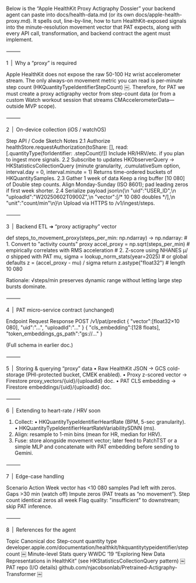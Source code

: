 Below is the “Apple HealthKit Proxy Actigraphy Dossier” your backend agent can paste into docs/health-data.md (or its own docs/apple-health-proxy.md).
It spells out, line-by-line, how to turn HealthKit-exposed signals into the minute-resolution movement vector that PAT expects, along with every API call, transformation, and backend contract the agent must implement.

⸻

1 | Why a “proxy” is required

Apple HealthKit does not expose the raw 50-100 Hz wrist accelerometer stream. The only always-on movement metric you can read is per-minute step count (HKQuantityTypeIdentifierStepCount)  ￼.
Therefore, for PAT we must create a proxy actigraphy vector from step-count data (or from a custom Watch workout session that streams CMAccelerometerData—outside MVP scope).

⸻

2 | On-device collection (iOS / watchOS)

Step API / Code Sketch Notes
2.1 Authorize healthStore.requestAuthorization(toShare: [], read: [.quantityType(forIdentifier: .stepCount)!]) Include HR/HRV/etc. if you plan to ingest more signals.
2.2 Subscribe to updates HKObserverQuery → HKStatisticsCollectionQuery (minute granularity, .cumulativeSum option, interval.day = 0, interval.minute = 1) Returns time-ordered buckets of HKQuantitySamples.
2.3 Gather 1 week of data Keep a ring buffer [10 080] of Double step counts. Align Monday-Sunday (ISO 8601); pad leading zeros if first week shorter.
2.4 Serialize payload json\n{\n "uid":"USER_ID",\n "uploadId":"W20250602T0900Z",\n "vector":[/* 10 080 doubles */],\n "unit":"count/min"\n}\n Upload via HTTPS to /v1/ingest/steps.

⸻

3 | Backend ETL  ➜  “proxy actigraphy” vector

def steps_to_movement_proxy(steps_per_min: np.ndarray) -> np.ndarray:
    # 1. Convert to "activity counts" proxy
    accel_proxy = np.sqrt(steps_per_min)        # empirically correlates with RMS acceleration
    # 2. Z-score using NHANES μ/σ shipped with PAT
    mu, sigma = lookup_norm_stats(year=2025)    # or global defaults
    z = (accel_proxy - mu) / sigma
    return z.astype("float32")                  # length 10 080

Rationale: √steps/min preserves dynamic range without letting large step bursts dominate.

⸻

4 | PAT micro-service contract (unchanged)

Endpoint Request Response
POST /v1/pat/predict { "vector":[float32×10 080], "uid":"...", "uploadId":"..." } { "cls_embedding":[128 floats], "token_embeddings_gs_path":"gs://..." }

(Full schema in earlier doc.)

⸻

5 | Storing & querying “proxy” data
 • Raw HealthKit JSON → GCS cold-storage (PHI-protected bucket, CMEK enabled).
 • Proxy z-scored vector → Firestore proxy_vectors/{uid}/{uploadId} doc.
 • PAT CLS embedding → Firestore embeddings/{uid}/{uploadId} doc.

⸻

6 | Extending to heart-rate / HRV soon

 1. Collect:
 • HKQuantityTypeIdentifierHeartRate (BPM, 5-sec granularity).
 • HKQuantityTypeIdentifierHeartRateVariabilitySDNN (ms).
 2. Align: resample to 1-min bins (mean for HR, median for HRV).
 3. Fuse: store alongside movement vector; later feed to PatchTST or a simple MLP and concatenate with PAT embedding before sending to Gemini.

⸻

7 | Edge-case handling

Scenario Action
Week vector has <10 080 samples Pad left with zeros.
Gaps >30 min (watch off) Impute zeros (PAT treats as “no movement”).
Step count identical zeros all week Flag quality: "insufficient" to downstream; skip PAT inference.

⸻

8 | References for the agent

Topic Canonical doc
Step-count quantity type developer.apple.com/documentation/healthkit/hkquantitytypeidentifier/stepcount  ￼
Minute-level Stats query WWDC ‘19 “Exploring New Data Representations in HealthKit” (see HKStatisticsCollectionQuery pattern)  ￼
PAT repo (I/O details) github.com/njacobsonlab/Pretrained-Actigraphy-Transformer  ￼
